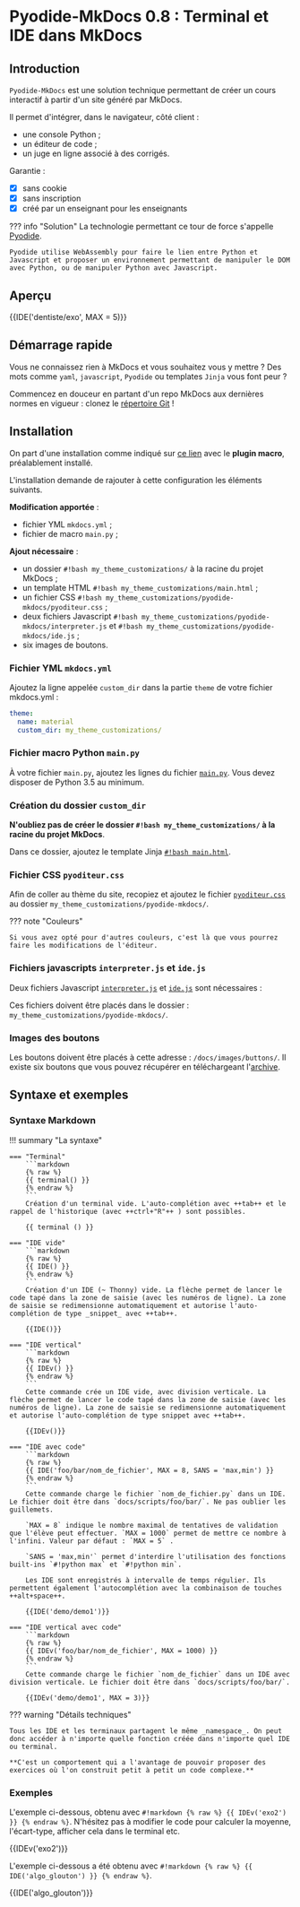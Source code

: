# Pyodide-MkDocs 0.8 : Terminal et IDE dans MkDocs

## Introduction

`Pyodide-MkDocs` est une solution technique permettant de créer un cours interactif à partir d'un site généré par MkDocs. 

Il permet d'intégrer, dans le navigateur, côté client :

- une console Python ;
- un éditeur de code ;
- un juge en ligne associé à des corrigés.

Garantie :

- [x] sans cookie
- [x] sans inscription
- [x] créé par un enseignant pour les enseignants

??? info "Solution"
    La technologie permettant ce tour de force s'appelle [Pyodide](https://pyodide.org/en/stable/ "Pyodide, Python with the scientific stack, compiled to WebAssembly").
    
    Pyodide utilise WebAssembly pour faire le lien entre Python et Javascript et proposer un environnement permettant de manipuler le DOM avec Python, ou de manipuler Python avec Javascript.

## Aperçu

{{IDE('dentiste/exo', MAX = 5)}}

## Démarrage rapide

Vous ne connaissez rien à MkDocs et vous souhaitez vous y mettre ? Des mots comme `yaml`, `javascript`, `Pyodide` ou templates `Jinja` vous font peur ? 

Commencez en douceur en partant d'un repo MkDocs aux dernières normes en vigueur : clonez le [répertoire Git](https://gitlab.com/ens-fr/exp2) !

## Installation

On part d'une installation comme indiqué sur [ce lien](https://ens-fr.gitlab.io/mkdocs/) avec le **plugin macro**, préalablement installé.

L'installation demande de rajouter à cette configuration les éléments suivants.

__Modification apportée__ :
  
- fichier YML `mkdocs.yml` ;
- fichier de macro `main.py` ;

__Ajout nécessaire__ :

- un dossier `#!bash my_theme_customizations/` à la racine du projet MkDocs ;
- un template HTML `#!bash my_theme_customizations/main.html` ;
- un fichier CSS `#!bash my_theme_customizations/pyodide-mkdocs/pyoditeur.css` ;
- deux fichiers Javascript `#!bash my_theme_customizations/pyodide-mkdocs/interpreter.js` et `#!bash my_theme_customizations/pyodide-mkdocs/ide.js` ;
- six images de boutons.

### Fichier YML `mkdocs.yml`

Ajoutez la ligne appelée `custom_dir` dans la partie `theme` de votre fichier mkdocs.yml :

```yaml
theme:
  name: material
  custom_dir: my_theme_customizations/
```

### Fichier macro Python `main.py`

À votre fichier `main.py`, ajoutez les lignes du fichier [`main.py`](https://gitlab.com/bouillotvincent/pyodide-mkdocs/-/raw/main/main.py "main.py sur Gitlab"). Vous devez disposer de Python 3.5 au minimum. 


### Création du dossier `custom_dir`

**N'oubliez pas de créer le dossier `#!bash my_theme_customizations/` à la racine du projet MkDocs**.

Dans ce dossier, ajoutez le template Jinja [`#!bash main.html`](https://gitlab.com/bouillotvincent/pyodide-mkdocs/-/raw/main/my_theme_customizations/main.html).

### Fichier CSS `pyoditeur.css`

Afin de coller au thème du site, recopiez et ajoutez le fichier [`pyoditeur.css`](https://gitlab.com/bouillotvincent/pyodide-mkdocs/-/raw/main/my_theme_customizations/pyodide-mkdocs/pyoditeur.css "Pyoditeur CSS sur Gitlab") au dossier `my_theme_customizations/pyodide-mkdocs/`.

??? note "Couleurs" 

    Si vous avez opté pour d'autres couleurs, c'est là que vous pourrez faire les modifications de l'éditeur.

### Fichiers javascripts `interpreter.js` et `ide.js`

Deux fichiers Javascript [`interpreter.js`](https://gitlab.com/bouillotvincent/pyodide-mkdocs/-/raw/main/my_theme_customizations/pyodide-mkdocs/interpreter.js "interpreter JS sur Gitlab ") et [`ide.js`](https://gitlab.com/bouillotvincent/pyodide-mkdocs/-/raw/main/my_theme_customizations/pyodide-mkdocs/ide.js "ide JS sur Gitlab ") sont nécessaires :

Ces fichiers doivent être placés dans le dossier : `my_theme_customizations/pyodide-mkdocs/`.

### Images des boutons

Les boutons doivent être placés à cette adresse : `/docs/images/buttons/`. Il existe six boutons que vous pouvez récupérer en téléchargeant l'[archive](images/buttons/Buttons.zip).

## Syntaxe et exemples

### Syntaxe Markdown

!!! summary "La syntaxe"

    === "Terminal"
        ```markdown
        {% raw %}
        {{ terminal() }}
        {% endraw %}
        ```
        Création d'un terminal vide. L'auto-complétion avec ++tab++ et le rappel de l'historique (avec ++ctrl+"R"++ ) sont possibles.

        {{ terminal () }}

    === "IDE vide"
        ```markdown
        {% raw %}
        {{ IDE() }}
        {% endraw %}
        ```
        Création d'un IDE (~ Thonny) vide. La flèche permet de lancer le code tapé dans la zone de saisie (avec les numéros de ligne). La zone de saisie se redimensionne automatiquement et autorise l'auto-complétion de type _snippet_ avec ++tab++.

        {{IDE()}}

    === "IDE vertical"
        ```markdown
        {% raw %}
        {{ IDEv() }}
        {% endraw %}
        ```
        Cette commande crée un IDE vide, avec division verticale. La flèche permet de lancer le code tapé dans la zone de saisie (avec les numéros de ligne). La zone de saisie se redimensionne automatiquement et autorise l'auto-complétion de type snippet avec ++tab++.

        {{IDEv()}}

    === "IDE avec code"
        ```markdown
        {% raw %}
        {{ IDE('foo/bar/nom_de_fichier', MAX = 8, SANS = 'max,min') }}
        {% endraw %}
        ```
        Cette commande charge le fichier `nom_de_fichier.py` dans un IDE. Le fichier doit être dans `docs/scripts/foo/bar/`. Ne pas oublier les guillemets. 
        
        `MAX = 8` indique le nombre maximal de tentatives de validation que l'élève peut effectuer. `MAX = 1000` permet de mettre ce nombre à l'infini. Valeur par défaut : `MAX = 5` .

        `SANS = 'max,min'` permet d'interdire l'utilisation des fonctions built-ins `#!python max` et `#!python min`.

        Les IDE sont enregistrés à intervalle de temps régulier. Ils permettent également l'autocomplétion avec la combinaison de touches ++alt+space++.

        {{IDE('demo/demo1')}}

    === "IDE vertical avec code"
        ```markdown
        {% raw %}
        {{ IDEv('foo/bar/nom_de_fichier', MAX = 1000) }}
        {% endraw %}
        ```
        Cette commande charge le fichier `nom_de_fichier` dans un IDE avec division verticale. Le fichier doit être dans `docs/scripts/foo/bar/`.       

        {{IDEv('demo/demo1', MAX = 3)}}
 

??? warning "Détails techniques"

    Tous les IDE et les terminaux partagent le même _namespace_. On peut donc accéder à n'importe quelle fonction créée dans n'importe quel IDE ou terminal. 
    
    **C'est un comportement qui a l'avantage de pouvoir proposer des exercices où l'on construit petit à petit un code complexe.**


### Exemples

L'exemple ci-dessous, obtenu avec `#!markdown {% raw %} {{ IDEv('exo2') }} {% endraw %}`. N'hésitez pas à modifier le code pour calculer la moyenne, l'écart-type, afficher cela dans le terminal etc.

{{IDEv('exo2')}}

L'exemple ci-dessous a été obtenu avec `#!markdown {% raw %} {{ IDE('algo_glouton') }} {% endraw %}`.

{{IDE('algo_glouton')}}

